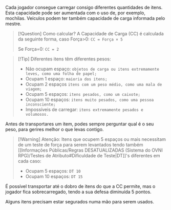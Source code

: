 Cada jogador consegue carregar consigo diferentes quantidades de itens. Esta capacidade pode ser aumentada com o uso de, por exemplo, mochilas. Veículos podem ter também capacidade de carga informada pelo mestre.

>[!Question] Como calcular?
>A Capacidade de Carga (CC) é calculada da seguinte forma, caso Força>0:
>`CC = Força × 5`
>
>Se Força=0:
>`CC = 2`

>[!Tip] Diferentes itens têm diferentes pesos:
>
>-   Não ocupam espaço: `objetos de carga ou itens extremamente leves, como uma folha de papel;`
>-   Ocupam 1 espaço: `maioria dos itens;`
>-   Ocupam 2 espaços `itens com um peso médio, como uma mala de viagem;`
>-   Ocupam 5 espaços: `itens pesados, como um caixote;`
>-   Ocupam 10 espaços: `itens muito pesados, como uma pessoa inconsciente;`
>-   Impossíveis de carregar: `itens extremamente pesados e volumosos.`

Antes de transportares um item, podes sempre perguntar qual é o seu peso, para gerires melhor o que levas contigo.

>[!Warning] Atenção:
>Itens que ocupem 5 espaços ou mais necessitam de um teste de força para serem levantados tendo também [[Informações Públicas/Regras DESATUALIZADAS (Sistema do OVNI RPG)/Testes de Atributo#Dificuldade de Teste|DT]]'s diferentes em cada caso:
>-   Ocupam 5 espaços: `DT 10`
>-   Ocupam 10 espaços: `DT 15`

É possível transportar até o dobro de itens do que a CC permite, mas o jogador fica sobrecarregado, tendo a sua defesa diminuída 5 pontos.

Alguns itens precisam estar segurados numa mão para serem usados.
